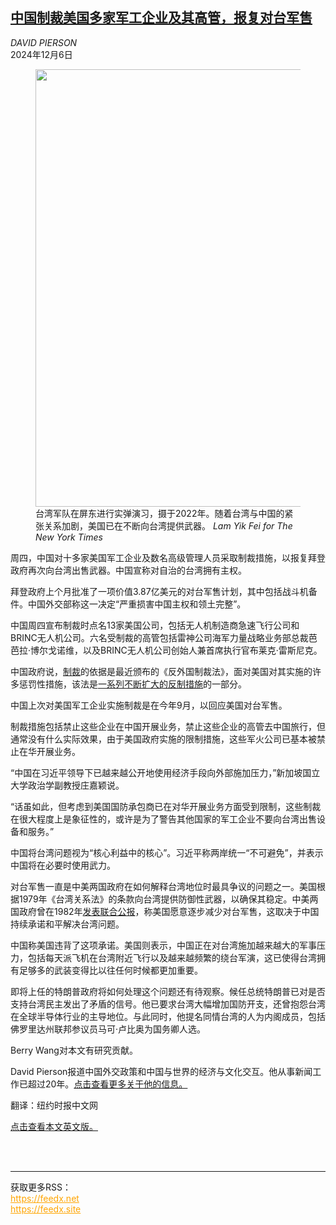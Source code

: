 <!--1733445421000-->
[中国制裁美国多家军工企业及其高管，报复对台军售](https://cn.nytimes.com/china/20241206/china-us-sanctions-defense/)
------

<address>DAVID PIERSON</address><time pudate="2024-12-06 08:00:54" datetime="2024-12-06 08:00:54">2024年12月6日</time><figure><img src="https://images.weserv.nl/?url=static01.nyt.com/images/2024/12/05/multimedia/05china-sanctions-flbz/05china-sanctions-flbz-master1050.jpg" width="1050" height="700"><figcaption>台湾军队在屏东进行实弹演习，摄于2022年。随着台湾与中国的紧张关系加剧，美国已在不断向台湾提供武器。 <cite>Lam Yik Fei for The New York Times</cite></figcaption></figure><section><p>周四，中国对十多家美国军工企业及数名高级管理人员采取制裁措施，以报复拜登政府再次向台湾出售武器。中国宣称对自治的台湾拥有主权。</p><p>拜登政府上个月批准了一项价值3.87亿美元的对台军售计划，其中包括战斗机备件。中国外交部称这一决定“严重损害中国主权和领土完整”。</p><p>中国周四宣布制裁时点名13家美国公司，包括无人机制造商急速飞行公司和BRINC无人机公司。六名受制裁的高管包括雷神公司海军力量战略业务部总裁芭芭拉·博尔戈诺维，以及BRINC无人机公司创始人兼首席执行官布莱克·雷斯尼克。</p><p>中国政府说，<a rel="noopener noreferrer" target="_blank" href="https://www.mfa.gov.cn/wjbxw_new/202412/t20241205_11538936.shtml">制裁</a>的依据是最近颁布的《反外国制裁法》，面对美国对其实施的许多惩罚性措施，该法是<a href="https://cn.nytimes.com/business/20241128/china-retaliation-skydio/" title="Link: https://cn.nytimes.com/business/20241128/china-retaliation-skydio/">一系列不断扩大的反制措施</a>的一部分。</p><p>中国上次对美国军工企业实施制裁是在今年9月，以回应美国对台军售。</p><p>制裁措施包括禁止这些企业在中国开展业务，禁止这些企业的高管去中国旅行，但通常没有什么实际效果，由于美国政府实施的限制措施，这些军火公司已基本被禁止在华开展业务。</p><p>“中国在习近平领导下已越来越公开地使用经济手段向外部施加压力，”新加坡国立大学政治学副教授庄嘉颖说。</p><p>“话虽如此，但考虑到美国国防承包商已在对华开展业务方面受到限制，这些制裁在很大程度上是象征性的，或许是为了警告其他国家的军工企业不要向台湾出售设备和服务。”</p><p>中国将台湾问题视为“核心利益中的核心”。习近平称两岸统一“不可避免”，并表示中国将在必要时使用武力。</p><p>对台军售一直是中美两国政府在如何解释台湾地位时最具争议的问题之一。美国根据1979年《台湾关系法》的条款向台湾提供防御性武器，以确保其稳定。中美两国政府曾在1982年<a rel="noopener noreferrer" target="_blank" href="https://www.ait.org.tw/zhtw/six-assurances-1982-zh/">发表联合公报</a>，称美国愿意逐步减少对台军售，这取决于中国持续承诺和平解决台湾问题。</p><p>中国称美国违背了这项承诺。美国则表示，中国正在对台湾施加越来越大的军事压力，包括每天派飞机在台湾附近飞行以及越来越频繁的绕台军演，这已使得台湾拥有足够多的武装变得比以往任何时候都更加重要。</p><p>即将上任的特朗普政府将如何处理这个问题还有待观察。候任总统特朗普已对是否支持台湾民主发出了矛盾的信号。他已要求台湾大幅增加国防开支，还曾抱怨台湾在全球半导体行业的主导地位。与此同时，他提名同情台湾的人为内阁成员，包括佛罗里达州联邦参议员马可·卢比奥为国务卿人选。</p></section><footer><p>Berry Wang对本文有研究贡献。</p><p>David Pierson报道中国外交政策和中国与世界的经济与文化交互。他从事新闻工作已超过20年。<a rel="nofollow" target="_blank" href="https://www.nytimes.com/by/david-pierson">点击查看更多关于他的信息。</a></p><p>翻译：纽约时报中文网</p><p><a rel="nofollow" target="_blank" href="https://www.nytimes.com/2024/12/05/world/asia/china-us-sanctions-defense.html">点击查看本文英文版。</a></p><br></footer><br><hr><div>获取更多RSS：<br><a href="https://feedx.net" style="color:orange" target="_blank">https://feedx.net</a> <br><a href="https://feedx.site" style="color:orange" target="_blank">https://feedx.site</a><br></div>
